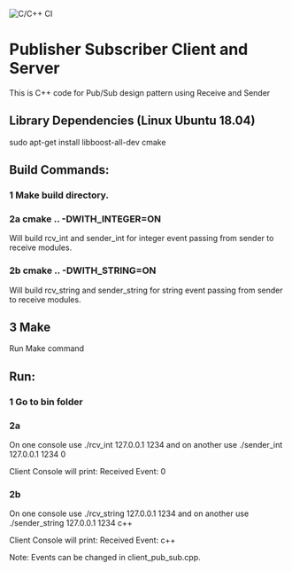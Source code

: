 ![C/C++ CI](https://github.com/abhinema/pub_sub_client/workflows/C/C++%20CI/badge.svg?branch=master)

# Publisher Subscriber Client and Server
This is C++ code for Pub/Sub design pattern using Receive and Sender 

## Library Dependencies (Linux Ubuntu 18.04)
sudo apt-get install libboost-all-dev cmake

## Build Commands:

### 1 Make build directory.

### 2a cmake .. -DWITH_INTEGER=ON
Will build rcv_int and sender_int for integer event passing from sender to receive modules.

### 2b cmake .. -DWITH_STRING=ON
Will build rcv_string and sender_string for string event passing from sender to receive modules.

## 3 Make
Run Make command

## Run:
### 1 Go to bin folder

### 2a 
On one console use ./rcv_int 127.0.0.1 1234 
and on another use ./sender_int 127.0.0.1 1234 0

Client Console will print:  Received Event: 0

### 2b
On one console use ./rcv_string 127.0.0.1 1234 
and on another use ./sender_string 127.0.0.1 1234 c++

Client Console will print:  Received Event: c++

Note:
Events can be changed in client_pub_sub.cpp.

